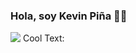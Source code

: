 ### Hola, soy Kevin Piña 🍍🍍

![](https://images.cooltext.com/5466645.png)
<a href="http://cooltext.com" target="_top"><img src="https://cooltext.com/images/ct_pixel.gif" width="80" height="15" alt="Cool Text: Logo and Graphics Generator" border="0" /></a>
